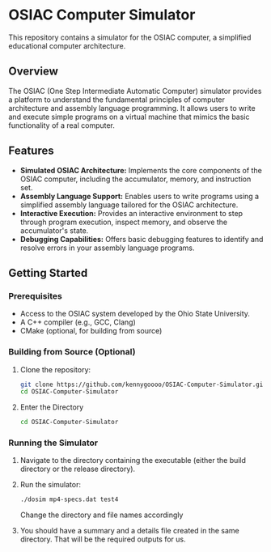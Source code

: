 # OSIAC Computer Simulator

This repository contains a simulator for the OSIAC computer, a simplified educational computer architecture.

## Overview

The OSIAC (One Step Intermediate Automatic Computer) simulator provides a platform to understand the fundamental principles of computer architecture and assembly language programming. It allows users to write and execute simple programs on a virtual machine that mimics the basic functionality of a real computer.

## Features

-   **Simulated OSIAC Architecture:** Implements the core components of the OSIAC computer, including the accumulator, memory, and instruction set.
-   **Assembly Language Support:** Enables users to write programs using a simplified assembly language tailored for the OSIAC architecture.
-   **Interactive Execution:** Provides an interactive environment to step through program execution, inspect memory, and observe the accumulator's state.
-   **Debugging Capabilities:** Offers basic debugging features to identify and resolve errors in your assembly language programs.

## Getting Started

### Prerequisites

-   Access to the OSIAC system developed by the Ohio State University.
-   A C++ compiler (e.g., GCC, Clang)
-   CMake (optional, for building from source)

### Building from Source (Optional)

1.  Clone the repository:

    ```bash
    git clone https://github.com/kennygoooo/OSIAC-Computer-Simulator.git
    cd OSIAC-Computer-Simulator
    ```

2.  Enter the Directory

    ```bash
    cd OSIAC-Computer-Simulator
    ```


### Running the Simulator

1.  Navigate to the directory containing the executable (either the build directory or the release directory).
2.  Run the simulator:

    ```bash
    ./dosim mp4-specs.dat test4
    ```
    Change the directory and file names accordingly

3. You should have a summary and a details file created in the same directory. That will be the required outputs for us.
